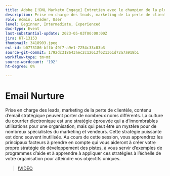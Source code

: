 ```yaml
---
title: Adobe [!DNL Marketo Engage] Entretien avec le champion de la plongée profonde
description: Prise en charge des leads, marketing de la perte de clientèle, contenu d’email stratégique peuvent porter de nombreux noms différents. La culture du courrier électronique est une stratégie éprouvée qui a d’innombrables utilisations pour une organisation, mais qui peut être un mystère pour de nombreux spécialistes du marketing et vendeurs. Cette stratégie puissante est donc souvent inutilisée. Au cours de cette session, vous apprendrez les principaux facteurs à prendre en compte qui vous aideront à créer votre propre stratégie de développement des pistes, à vous servir d’exemples de programmes d’aide et à apprendre à appliquer ces stratégies à l’échelle de votre organisation pour atteindre vos objectifs uniques.
role: Admin, Leader, User
level: Beginner, Intermediate, Experienced
doc-type: Event
last-substantial-update: 2023-05-03T00:00:00Z
jira: KT-13153
thumbnail: 3418903.jpeg
exl-id: b0773186-bffb-49f7-a9e1-7254c33c03b3
source-git-commit: 1792dc318643aec2c12613f621361d72a7a918b1
workflow-type: tm+mt
source-wordcount: '192'
ht-degree: 0%

---
```


# Email Nurture

Prise en charge des leads, marketing de la perte de clientèle, contenu d’email stratégique peuvent porter de nombreux noms différents. La culture du courrier électronique est une stratégie éprouvée qui a d’innombrables utilisations pour une organisation, mais qui peut être un mystère pour de nombreux spécialistes du marketing et vendeurs. Cette stratégie puissante est donc souvent inutilisée. Au cours de cette session, vous apprendrez les principaux facteurs à prendre en compte qui vous aideront à créer votre propre stratégie de développement des pistes, à vous servir d’exemples de programmes d’aide et à apprendre à appliquer ces stratégies à l’échelle de votre organisation pour atteindre vos objectifs uniques.

>[!VIDEO](https://video.tv.adobe.com/v/3418903/?learn=on)
